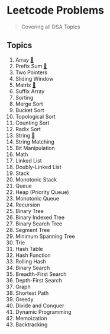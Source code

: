 # Leetcode Problems 
> Covering all DSA Topics

## Topics
1. Array [:memo:](https://github.com/ajinkyacodes/leetcode/tree/master/Array/src)
2. Prefix Sum [:memo:](https://github.com/ajinkyacodes/leetcode/tree/master/PrefixSum/src)
3. Two Pointers
4. Sliding Window
5. Matrix [:memo:](https://github.com/ajinkyacodes/leetcode/tree/master/Matrix/src)
6. Suffix Array
7. Sorting
8. Merge Sort
9. Bucket Sort
10. Topological Sort
11. Counting Sort
12. Radix Sort
13. String [:memo:](https://github.com/ajinkyacodes/leetcode/tree/master/String/src)
14. String Matching
15. Bit Manipulation
16. Math
17. Linked List
18. Doubly-Linked List
19. Stack
20. Monotonic Stack
21. Queue
22. Heap (Priority Queue)
23. Monotonic Queue
24. Recursion
25. Binary Tree
26. Binary Indexed Tree
27. Binary Search Tree
28. Segment Tree
29. Minimum Spanning Tree
30. Trie
31. Hash Table
32. Hash Function
33. Rolling Hash
34. Binary Search
35. Breadth-First Search
36. Depth-First Search
37. Graph
38. Shortest Path
39. Greedy
40. Divide and Conquer
41. Dynamic Programming
42. Memoization
43. Backtracking
